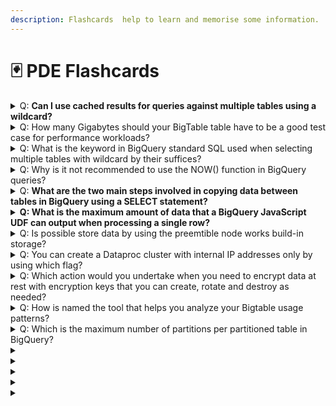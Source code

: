 ```yaml
---
description: Flashcards  help to learn and memorise some information.
---
```


# 🃏 PDE Flashcards



<details>

<summary>Q: <strong>Can I use cached results for queries against multiple tables using a wildcard?</strong></summary>

A: No, cached results are not supported for queries against multiple tables using a wildcard even if the Use Cached Results option is checked

[https://cloud.google.com/bigquery/docs/querying-wildcard-tables](https://cloud.google.com/bigquery/docs/querying-wildcard-tables)

</details>

<details>

<summary>Q: How many Gigabytes should your BigTable table have to be a good test case for performance workloads?</summary>

A: Use at least 100 GB for your workload tests

[https://cloud.google.com/bigtable/docs/performance](https://cloud.google.com/bigtable/docs/performance)

</details>

<details>

<summary>Q: What is the keyword in BigQuery standard SQL used when selecting multiple tables with wildcard by their suffices?</summary>

A: `_TABLE_SUFFIX`

&#x20;[https://cloud.google.com/bigquery/docs/querying-wildcard-tables](https://cloud.google.com/bigquery/docs/querying-wildcard-tables)

</details>

<details>

<summary>Q: Why is it not recommended to use the NOW() function in BigQuery queries?</summary>

A: Using the NOW() function can significantly impact query performance and cost, due to the overhead of retrieving the current timestamp from the server.

[https://cloud.google.com/bigquery/docs/reference/standard-sql/date\_functions](https://cloud.google.com/bigquery/docs/reference/standard-sql/date\_functions)

</details>

<details>

<summary>Q: <strong>What are the two main steps involved in copying data between tables in BigQuery using a SELECT statement?</strong></summary>

A: Create a new table schema and insert data from existing dataset to the new one using `INSERT SELECT` statement

As of  `21 December 2023` the most convenient way to clone BigQuery tables is by using CLONE instead SELECT \
[https://cloud.google.com/bigquery/docs/table-clones-create](https://cloud.google.com/bigquery/docs/table-clones-create)

```sql
CREATE TABLE
myproject.myDataset_backup.myTableClone
CLONE myproject.myDataset.myTable;
```

</details>

<details>

<summary><strong>Q: What is the maximum amount of data that a BigQuery JavaScript UDF can output when processing a single row?</strong></summary>

R: Approximately 5 MB

[https://cloud.google.com/bigquery/quotas#udf\_limits](https://cloud.google.com/bigquery/quotas#udf\_limits)

</details>

<details>

<summary>Q: Is possible store data by using the preemtible node works build-in storage?</summary>

A: Preemptible worker nodes do not have persistent disks. This means that you cannot store data on the worker nodes themselves. Instead, you will need to store your data in Cloud Storage and use the HDFS connector to access it from your worker nodes.

[https://cloud.google.com/dataproc/docs/concepts/compute/secondary-vms](https://cloud.google.com/dataproc/docs/concepts/compute/secondary-vms)

</details>

<details>

<summary>Q: You can create a Dataproc cluster with internal IP addresses only by using which flag?</summary>

A: The [`gcloud dataproc clusters create`](https://cloud.google.com/sdk/gcloud/reference/dataproc/clusters/create) command with the `‑‑no-address` flag.

[https://cloud.google.com/dataproc/docs/concepts/configuring-clusters/network#create\_a\_cluster\_with\_internal\_ip\_addresses\_only](https://cloud.google.com/dataproc/docs/concepts/configuring-clusters/network#create\_a\_cluster\_with\_internal\_ip\_addresses\_only)

</details>

<details>

<summary>Q: Which action would you undertake when you need to encrypt data at rest with encryption keys that you can create, rotate and destroy as needed?</summary>

A: Create encryption keys in Cloud Key Management Service (KMS). Use those keys to encrypt your data as needed.

[https://cloud.google.com/kms/docs/key-management-service](https://cloud.google.com/kms/docs/key-management-service)

</details>

<details>

<summary>Q: How is named the tool that helps you analyze your Bigtable usage patterns?</summary>

A: Key Visualizer tool

[https://cloud.google.com/bigtable/docs/keyvis-overview](https://cloud.google.com/bigtable/docs/keyvis-overview)

</details>

<details>

<summary>Q: Which is the maximum number of partitions per partitioned table in BigQuery?</summary>

A: 4.000 partitions&#x20;

[https://cloud.google.com/bigquery/quotas#partitioned\_tables](https://cloud.google.com/bigquery/quotas#partitioned\_tables)

</details>

<details>

<summary></summary>



</details>

<details>

<summary></summary>



</details>

<details>

<summary></summary>



</details>

<details>

<summary></summary>



</details>

<details>

<summary></summary>



</details>
